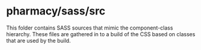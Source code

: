 # pharmacy/sass/src

This folder contains SASS sources that mimic the component-class hierarchy. These files
are gathered in to a build of the CSS based on classes that are used by the build.
